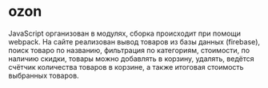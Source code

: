 # ozon

JavaScript организован в модулях, сборка происходит при помощи webpack. На сайте реализован вывод товаров из базы данных (firebase), поиск товаро по названию, фильтрация по категориям, стоимости, по наличию скидки, товары можно добавлять в корзину, удалять, ведётся счётчик количества товаров в корзине, а также итоговая стоимость выбранных товаров.
